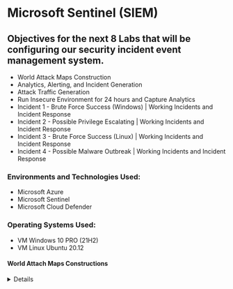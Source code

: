 # Microsoft Sentinel (SIEM)

## Objectives for the next 8 Labs that will be configuring our security incident event management system.

- World Attack Maps Construction
- Analytics, Alerting, and Incident Generation
- Attack Traffic Generation
- Run Insecure Environment for 24 hours and Capture Analytics
- Incident 1 - Brute Force Success (Windows) | Working Incidents and Incident Response
- Incident 2 - Possible Privilege Escalating | Working Incidents and Incident Response
- Incident 3 - Brute Force Success (Linux) | Working Incidents and Incident Response
- Incident 4 - Possible Malware Outbreak | Working Incidents and Incident Response

### Environments and Technologies Used:

- Microsoft Azure
- Microsoft Sentinel
- Microsoft Cloud Defender

### Operating Systems Used:

- VM Windows 10 PRO (21H2)
- VM Linux Ubuntu 20.12

#### World Attach Maps Constructions
<details close>

<div>

</summary>

**Reminder: Check your Subscription’s Cost Analysis**

#### World Attack Maps Construction
### Actions and Observations<b>

- In Sentinel, we will develop four distinct workbooks showcasing diverse forms of malicious traffic originating from various global locations, all directed at our resources.

- To streamline the process and minimize errors and inquiries, we will utilize pre-built JSON maps. However, we will still provide a comprehensive explanation of the entire process during the labs.

--- 

> Within Microsoft Sentinel | Workbooks, we will introduce a new workbook with the aim of constructing our map. It's important to note that Sentinel utilizes our Log Analytics Workspace, where we have ingested the relevant logs as part of the process.

<p align="center">
<img src="https://i.imgur.com/GAHuCZw.png" height="70%" width="70%" alt="Azure Free Account"/> 
</p>

- To enhance the clarity of the workbook, we will begin by removing the pre-included reports.
- Next, we will proceed to add a query for data retrieval.
- Within the Advanced Editor, we will paste the provided [KQL .JSON](https://github.com/joshmadakor1/Cyber-Course/blob/main/Sentinel-Maps(JSON)/linux-ssh-auth-fail.json) Information to further refine the configuration.

> Once you execute your query, the graph should populate with the corresponding data, providing a visual representation of the results.

<p align="center">
<img src="https://i.imgur.com/uQxkxWK.png" height="70%" width="70%" alt="Azure Free Account"/> 
</p>

> Please keep in mind that the graphs generated by each participant will differ since they are based on the attacks received within a specific timeframe. This ensures that the visual representations will reflect the unique data and experiences of each individual.

> By utilizing the provided KQL code, we are able to observe instances of Linux VM Authentication SSH Failures.
 Edit > Settings > Map Settings  

<p align="center">
<img src="https://i.imgur.com/NFxdvI5.png" height="70%" width="70%" alt="Azure Free Account"/> 
</p>

> At this stage, you have the flexibility to further customize both the map and its associated details according to your preferences. However, for the purposes of this demonstration, I will keep the settings at their default configuration.

> Let's proceed by saving the workbook. Once saved, we can then repeat the aforementioned steps for creating the other maps.

<p align="center">
<img src="https://i.imgur.com/acp1GEx.png" height="70%" width="70%" alt="Azure Free Account"/> 
</p

> Subsequently, we shall generate a chart illustrating instances of [MS SQL Authentication Fail](https://github.com/joshmadakor1/Cyber-Course/blob/main/Sentinel-Maps(JSON)/mssql-auth-fail.json)

<p align="center">
<img src="https://i.imgur.com/qwD55SO.png" height="70%" width="70%" alt="Azure Free Account"/> 
</p

> Let's proceed by reiterating the process for the following maps, utilizing the KQL code entry.

- [NSG Malicious Allowed In](https://github.com/joshmadakor1/Cyber-Course/blob/main/Sentinel-Maps(JSON)/nsg-malicious-allowed-in.json)

<p align="center">
<img src="https://i.imgur.com/BUhROQX.png" height="70%" width="70%" alt="Azure Free Account"/> 
</p

- [Windows RDP & SMB Authentication Failures](https://github.com/joshmadakor1/Cyber-Course/blob/main/Sentinel-Maps(JSON)/windows-rdp-auth-fail.json)

<p align="center">
<img src="https://i.imgur.com/uYY6Lgb.png" height="70%" width="70%" alt="Azure Free Account"/> 
</p

> We have the flexibility to modify and adjust the timeframe to examine the specific locations and nature of attacks that occurred within a particular time period. As an illustration, I will set the timeframe to 30 minutes:

<p align="center">
<img src="https://i.imgur.com/TeH4n5i.png" height="70%" width="70%" alt="Azure Free Account"/> 
</p

> You should possess four tailor-made workbooks appearing as such:

<p align="center">
<img src="https://i.imgur.com/nWqabDs.png" height="70%" width="70%" alt="Azure Free Account"/> 
</p

> During future labs, we will have the opportunity to generate our own attacks and incorporate them into these maps. For instance, if we create a virtual machine in Asia and proceed to attack the home base VM, a data point will be appended to the graphs based on the method of attack employed. 
<div>

### Troubleshooting: 

> If it has been 24 hours since the creation of the tracked resources on this map, and you are not observing any traffic to them, it is essential to verify the following:

1. Confirm if any logs appear by generating traffic manually.
2. Ensure that both virtual machines (VMs) are powered on.
3. Verify that Microsoft Defender for Cloud and the Data Collection Rules are accurately configured to collect logs from the VMs. Refer to the "Logging and Monitoring: Enable MDC and Configure Log Collection for Virtual Machines" section for guidance.
4. Ensure that logging is appropriately configured for MS SQL Server as described in the "Azure Intro: Creating our Subscription and First Resources" section.
5. If the NSG (Network Security Group) Flow Logs are empty, double-check their configuration based on the instructions provided in the "Logging and Monitoring: Enable MDC and Configure Log Collection for Virtual Machines" section.
6. Alternatively, you can proceed to the "Azure Sentinel: Attack Traffic Generation" section to generate some traffic. However, it is crucial to confirm that logging is correctly configured and visible before attempting this step.

<div> 

<details close>

---

</summary>

### Analytics, Alerting, and Incident Generation

- This lab will focus on Analytics, Alerting, and Incident Generation. Our primary focus will be on these areas throughout the lab.

- We will manually proceed to add the rules and subsequently trigger the alerts. Our objective is to thoroughly analyze and comprehend the alerts by dissecting them, gaining a deep understanding of the underlying events and actions taking place. 

![image](https://user-images.githubusercontent.com/109401839/235291419-36c75299-c9a9-4b64-a51c-f4b10ce43164.png)

> We will commence with a Windows machine performing a brute force attempt as our initial scenario.

``` 
SecurityEvent
| where EventID == 4625
| where TimeGenerated > ago(60m)
| summarize FailureCount = count() by SourceIP = IpAddress, EventID, Activity
| where FailureCount >= 10
```

> Let's input the following query into our Log Analytics workspace and execute it. The query will display the EventID 4625 occurrences within the specified timeframe, which in this case is 60 minutes. Following that, we will examine the categories and observe the failure count. This count will help us determine whether there were multiple instances of the same attack, or if there were 10 separate instances involving the same IP, EventID, and activity attempting the attack. The failure count provides this valuable insight.

> While we don't want to trigger an alert every time a user makes a few mistakes, if a certain user fails more than ten times, it becomes quite suspicious. In such cases, we can generate an alert to flag this activity as potentially malicious or suspicious.

<p align="center">
<img src="https://i.imgur.com/I883WLN.png" height="70%" width="70%" alt="Azure Free Account"/> 
</p

> Now we will proceed to add a query rule that mirrors the previous KQL query. 

<p align="center">
<img src="https://i.imgur.com/Sdmlb0o.png" height="70%" width="70%" alt="Azure Free Account"/> 
</p

- Regarding tactics and techniques, we will specifically choose "Credential Access" and "Brute Force" as our selections.
- Within the "Set rule logic" section, we will paste the query for the brute force attempt and carefully examine the query results. 

<p align="center">
<img src="https://i.imgur.com/ZxrEGLb.png" height="70%" width="70%" alt="Azure Free Account"/> 
</p

In the "Alert enrichment" section, specifically under "Entity Mapping," we will configure the following:

1. Set up IP Entity:
- Entity Type: Address
- Field Name: AttackerIP

2. Add a new entity:
- Set up Host:
  - Entity Type: Hostname
  - Field Name: DestinationHostName
By implementing these configurations, we can enhance the alert information with relevant entities such as IP addresses and hostnames. 

<p align="center">
<img src="https://i.imgur.com/lg2RUlr.png" height="70%" width="70%" alt="Azure Free Account"/> 
</p

> Suppose an attacker with the IP address  launches an attack on our network. In such a scenario, we will receive an initial alert. However, Azure Sentinel will track and correlate subsequent actions associated with that IP address, mapping them to additional alerts. This capability allows for a comprehensive view of the attacker's activities and helps identify any related threats or malicious actions. 

 <p align="center">
<img src="https://i.imgur.com/J65Xk3u.png" height="70%" width="70%" alt="Azure Free Account"/> 
</p>
<p align="center">
<img src="https://i.imgur.com/PC3RDMc.png" height="70%" width="70%" alt="Azure Free Account"/> 
</p>
	
> Our rule is now prepared for action, validated, and ready to be created. Once created, we should be able to observe any incidents it generates. It's worth noting that almost immediately after the rule's creation, an incident was generated, highlighting its effectiveness and swift response. 

 <p align="center">
<img src="https://i.imgur.com/Qod6yDw.png" height="70%" width="70%" alt="Azure Free Account"/> 
</p>
<p align="center">
<img src="https://i.imgur.com/kZ0rP3d.png" height="70%" width="70%" alt="Azure Free Account"/> 
</p>

> Located at the bottom left, we can click on "Investigate" to access a visually appealing infographic that provides a comprehensive overview of the attack on the host. This infographic offers a clear and concise representation of the attack, aiding in our understanding and analysis of the incident.

<p align="center">
<img src="https://i.imgur.com/lStgMAF.png" height="70%" width="70%" alt="Azure Free Account"/> 
</p

- Now, let's proceed to delete the test incident alert and the test alert. We will then import a set of authentic queries to work with, enabling us to analyze real-world scenarios and enhance our understanding of the system.  

> If you encountered any issues during this step and the query did not yield any incidents, you have an alternative option. You can remote into your VM intentionally and deliberately fail the login attempt ten times. By doing so, you will generate the desired incident and proceed with the subsequent steps of the lab successfully.

- To simplify the process, you can now download the query rule list, which will facilitate your workflow and make your tasks more efficient.

---

[Sentinel Analytics Rules](https://github.com/joshmadakor1/Cyber-Course/blob/main/Sentinel-Analytics-Rules/Sentinel-Analytics-Rules(KQL%20Alert%20Queries).json)

---

> Upon importing the rules, we have already witnessed the generation of three incidents. This serves as a testament to the effectiveness and productivity of our work.

<p align="center">
<img src="https://i.imgur.com/EJvKXa4.png" height="70%" width="70%" alt="Azure Free Account"/> 
</p

- The following are the imported active rules:

<p align="center">
<img src="https://i.imgur.com/6n3msm8.png" height="70%" width="70%" alt="Azure Free Account"/> 
</p

> Feel free to explore and familiarize yourself with each component. For instance, let's take a look at "CUSTOM: Possible Privilege Escalation (Global Admin Role Assignment)" rule. Under the "Set Rule Logic" section, we can examine the rule query and break it down into its components for better understanding.

```
AuditLogs
| where OperationName == "Add member to role" and Result == "success"
| where TargetResources[0].modifiedProperties[1].newValue == '"Company Administrator"' and TargetResources[0].type == "User"
| project TimeGenerated, OperationName, AssignedRole = TargetResources[0].modifiedProperties[1].newValue, InitiatorId = InitiatedBy.user.id, InitiatorUpn = InitiatedBy.user.userPrincipalName, TargetAccountId = TargetResources[0].id, TargetAccountUpn = TargetResources[0].userPrincipalName, InitiatorIpAddress = InitiatedBy.user.ipAddress, Status = Result
```
---

- Here is a breakdown of each line:

> "AuditLogs" represents the name of the table being queried, which typically stores logs pertaining to various actions performed within a Microsoft Azure environment.

``` | where OperationName == "Add a member to role" and Result == "success": ```

> This particular line in the query is designed to refine the results by filtering for entries where the operation name is "Add a member to the role" and the result is recorded as "success". This criterion helps narrow down the outcomes to exclusively display instances where users were successfully added to a role.

``` | where TargetResources[0].modifiedProperties[1].newValue == '"Company Administrator"' and TargetResources[0].type == "User": ``` 

> This line of the query serves as an additional filter to exclusively display entries where the modified property, located at index 1 of the first TargetResource (a resource involved in the operation), matches the string "Company Administrator". Furthermore, it ensures that the type of the first TargetResource is specifically identified as "User". This filtering condition is most likely employed to present successful attempts of adding a user to the "Company Administrator" role exclusively.

``` | project TimeGenerated, OperationName, AssignedRole = TargetResources[0].modifiedProperties[1].newValue, InitiatorId = InitiatedBy.user.id, InitiatorUpn = InitiatedBy.user.userPrincipalName, TargetAccountId = TargetResources[0].id, TargetAccountUpn = TargetResources[0].userPrincipalName, InitiatorIpAddress = InitiatedBy.user.ipAddress, Status = Result: ``` 

> This line in the query performs a projection operation by selecting specific columns from the filtered results. Additionally, it assigns them new names for improved readability and clarity. 

> The selected columns in this query encompass various crucial attributes. These include the timestamp of log generation (TimeGenerated), the name of the operation (OperationName), the assigned role (AssignedRole), which corresponds to the modified property at index 1 of the first TargetResource, the ID of the user who initiated the operation (InitiatorId), the user principal name of the initiating user (InitiatorUpn), the ID of the target account (TargetAccountId) corresponding to the first TargetResource, the user principal name of the target account (TargetAccountUpn) linked to the first TargetResource, the IP address of the initiating user (InitiatorIpAddress), and the operation status (Status), which signifies the outcome of the operation. These columns have been meticulously selected and renamed for enhanced readability and comprehension.

- Let's now explore the events that unfolded while you were reading my responses and I was typing them out.

<p align="center">
<img src="https://i.imgur.com/KFrBEEP.png" height="70%" width="70%" alt="Azure Free Account"/> 
</p

> Another brute force attempt was made on our Windows machine.
 

- Let's delve into the investigation and examine the details of this incident.

<p align="center">
<img src="https://i.imgur.com/gnY29zX.png" height="70%" width="70%" alt="Azure Free Account"/> 
</p

> Considering the recent occurrence of these attacks, it would be appropriate to revise the workbooks to ensure they accurately reflect the geolocation map within the timeframe of the attacks. This will provide us with a more up-to-date and comprehensive understanding of the attack patterns and their geographical origins.

![vivaldi_sbJlTVzF7M](https://user-images.githubusercontent.com/109401839/235295157-7cba01ca-2c81-4c49-b03d-7cab1c81fb77.png)

> In the last 30 minutes: 

![image](https://user-images.githubusercontent.com/109401839/235295217-06574230-fcb2-408e-b415-428896d83fe9.png)

> The entities within the workbooks provide us with valuable IP address information. These IP addresses offer insights into the sources of the attacks and assist in identifying the potential origins of malicious activities.

<details close>

<div>

</summary>

### Attack Traffic Generation

- In the spirit of assuming the role of an attacker, let's immerse ourselves in the lab by adopting the persona of a world-renowned black hat hacker. To simulate this scenario, we will initiate the generation of attack traffic intentionally, with the intention of triggering alerts and incident generation. This hands-on experience will allow us to gain deeper insights into the detection and response capabilities of the system.

To proceed with the lab activities, follow these steps:

1. Log into the "attack-vm" that was set up in our previous labs.
2. Open PowerShell as an administrator and install the Az module if it hasn't been installed already.
3. Optionally, download SQL Server Management Studio (SSMS) from the previous lab materials.
4. Download and install Visual Studio Code, which is a mandatory tool for this lab.
5. Run the PowerShell command "Install-Module Az" and select "Yes to All" when prompted to install the module and any dependencies.

By completing these steps, you will have the necessary tools and environment set up to generate the desired attack traffic and proceed with the lab exercises.

![mstsc_au4u5GMQEb](https://user-images.githubusercontent.com/109401839/235329774-464dbb88-f6f9-4e2c-bd1e-a058f73a8fa1.png)

- Download the ["Attack-Scripts"](https://github.com/joshmadakor1/Cyber-Course/tree/main/Attack-Scripts) PowerShell scripts and save the folder on your desktop. This will provide convenient access to the scripts during the lab activities.

<p align="center">
<img src="https://i.imgur.com/mz1FXq1.png" height="70%" width="70%" alt="Azure Free Account"/> 
</p

- Launch Visual Studio Code and navigate to the folder where you saved the "Attack-Scripts" PowerShell scripts. Open the folder in Visual Studio Code to begin working with the scripts and performing the necessary actions during the lab.

<p align="center">
<img src="https://i.imgur.com/W928lFG.png" height="70%" width="70%" alt="Azure Free Account"/> 
</p

> Note: While it is possible to perform the actions carried out by these scripts manually, it is beneficial to gain experience using scripts as they can enhance efficiency and versatility. If you find yourself uncertain about the purpose of each line in the script, feel free to copy and paste it into ChatGPT and request an explanation for each line at a specific age group. This will allow you to dissect and thoroughly understand the script, enabling further comprehension. Remember, knowledge builds over time, so take it step by step at your own pace.

> When using Visual Studio Code (VSC), you might encounter a prompt to install the PowerShell extension. Please proceed with installing the extension, as it will enhance your PowerShell scripting experience within VSC.

- Execute each of the following scripts one by one, carefully observing the outcomes reflected in the Log Analytics Workspace. Additionally, pay attention to the incident creation in Azure Sentinel. This will provide valuable insights into the effects of running these scripts and help you understand how they impact both the log analytics and incident detection components of the system.

- Proceed to run the script named "AAD-Brute-Force-Success-Simulator.ps1". This script simulates a successful brute force attack against Azure Active Directory (AAD). Alternatively, you can manually attempt to log into the Azure portal to mimic the same scenario. By executing this script or performing the login attempts, you will observe the corresponding results in the system.

Now let's analyze the different components of the script to gain a deeper understanding of its functionality. By dissecting the script, we can examine each component and comprehend how they work together to simulate a successful brute force attack.

Line 1: ```$tenantId = "xxxxxxxx-xxxx-xxxx-xxxx-xxxxxxxxxxxx" ```

> To locate your Tenant ID, navigate to the Azure Active Directory (AAD) Blade in the Azure Portal. You will be able to find your Tenant ID displayed in this section.

Line 2: ``` $username = "attacker@[your user name].onmicrosoft.com" ```

> Please provide a valid username that exists in your Azure Active Directory (AAD) Tenant. For example, in my case, the username would be "attacker@jnoriega232gmail.onmicrosoft.com". Use the appropriate username from your AAD Tenant when running the script.

Line 3: ``` $correct_password = "LabTest12345" ``` 

> Please enter the correct password for the specified user mentioned above. If you cannot recall the password, you can reset it by following these steps:

1. Open your web browser in incognito mode.
2. Sign in to Azure Active Directory (AAD) using the user's account.
3. Follow the password reset process provided by Azure AD to set a new password.
Once you have reset the password and obtained the new one, enter it when prompted while running the script.

Line 4: ``` $wrong_password = "___WRONG PASSWORD___" ``` 

> To simulate authentication failures, the script will deliberately use an incorrect password during the login attempts. This will trigger authentication failure events and help illustrate the impact of incorrect credentials on the system.

Line 5: ``` $max_attempts = 11  ``` 

> This parameter represents the number of consecutive login failures required before a successful login is simulated. 

> During the execution of the script, it will iterate through a loop, simulating 11 consecutive failed login attempts followed by 1 successful login attempt. This sequence will trigger an incident alert, indicating a potential security breach. 

<p align="center">
<img src="https://i.imgur.com/7p7qyZQ.png" height="70%" width="70%" alt="Azure Free Account"/> 
</p

> We can now go to our Log Analytics and view logs. 
Enter the query: 

```
// Failed AAD logon
let FailedLogons = SigninLogs
| where Status.failureReason == "Invalid username or password or Invalid on-premise username or password."
| where TimeGenerated > ago(1h)
| project TimeGenerated, Status = Status.failureReason, UserPrincipalName, UserId, UserDisplayName, AppDisplayName, AttackerIP = IPAddress, IPAddressFromResourceProvider, City = LocationDetails.city, State = LocationDetails.state, Country = LocationDetails.country, Latitude = LocationDetails.geoCoordinates.latitude, Longitude = LocationDetails.geoCoordinates.longitude
| summarize FailureCount = count() by AttackerIP, UserPrincipalName;
let SuccessfulLogons = SigninLogs
| where Status.errorCode == 0 
| where TimeGenerated > ago(1h)
| project TimeGenerated, Status = Status.errorCode, UserPrincipalName, UserId, UserDisplayName, AppDisplayName, AttackerIP = IPAddress, IPAddressFromResourceProvider, City = LocationDetails.city, State = LocationDetails.state, Country = LocationDetails.country, Latitude = LocationDetails.geoCoordinates.latitude, Longitude = LocationDetails.geoCoordinates.longitude
| summarize SuccessCount = count() by AuthenticationSuccessTime = TimeGenerated, AttackerIP, UserPrincipalName, UserId, UserDisplayName;
let BruteForceSuccesses = SuccessfulLogons
| join kind = inner FailedLogons on AttackerIP, UserPrincipalName;
BruteForceSuccesses
| project AttackerIP, TargetAccount = UserPrincipalName, UserId, FailureCount, SuccessCount, AuthenticationSuccessTime
```

> Executing this query will generate results that indicate a successful brute force attack in Azure Active Directory (AAD). Please allow some time for the results to populate, as they depend on the execution of the script. Be patient while waiting for the query results to display the outcomes of the script execution.

<p align="center">
<img src="https://i.imgur.com/HvksGSp.png" height="70%" width="70%" alt="Azure Free Account"/> 
</p

-Afterward, we will execute the script called "SQL-Brute-Force-Simulator.ps1". This script emulates a brute force attack on our MS SQL Server. As an alternative approach, we can manually attempt this by utilizing SSMS and deliberately logging in with incorrect credentials. To do so, simply make repeated failed login attempts (10 or more).

-Throughout the script's execution, it will make numerous authentication and login attempts. However, it's important to note that rapid login attempts might not always be accurately recorded. Hence, to mitigate this issue, we will cap the maximum attempts at 50. In the event of reaching this threshold, an incident alert will be triggered to notify us of a potential security breach.
	
<p align="center">
<img src="https://i.imgur.com/RZNIfTW.png" height="70%" width="70%" alt="Azure Free Account"/> 
</p	
	
> We can now access our Log Analytics platform to review the logs. Please input the following query:	
	
```
// Brute Force Attempt MS SQL Server
let IpAddress_REGEX_PATTERN = @"\b\d{1,3}\.\d{1,3}\.\d{1,3}\.\d{1,3}\b";
Event
| where EventLog == "Application"
| where EventID == 18456
| where TimeGenerated > ago(1hr)
| project TimeGenerated, AttackerIP = extract(IpAddress_REGEX_PATTERN, 0, RenderedDescription), DestinationHostName = Computer, RenderedDescription
| summarize FailureCount = count() by AttackerIP, DestinationHostName
| where FailureCount >= 10
```	

> Running this query will produce results that signify a brute force attack on our MS SQL Server. Please be patient as it may take some time for the results to populate, as they rely on the script's execution. Kindly allow sufficient time for the query results to reveal the outcomes of the script execution.
	
<p align="center">
<img src="https://i.imgur.com/L99lx3k.png" height="70%" width="70%" alt="Azure Free Account"/> 
</p

- Following that, we will employ the Malware-Generator-EICAR.ps1 script to simulate the creation of malware on our Windows VM. This step is designed to trigger an incident alert, promptly notifying us of a potential malware attack.

> We can execute this in PowerShell ISE, resulting in the creation of a Windows Security Alert. Alternatively, you have the option to create a .txt file and merge the two sections of the script into it. Saving the file will then trigger the desired alert.

To execute the command in PowerShell ISE, follow these steps:

1. Copy the Malware-Generator-EICAR.ps1 script from our attack scripts folder.
2. Paste the script into a new script file.
3. Modify the parameter for the total number of viruses to generate. Change it to 10.
4. Save the modified script.
5. Finally, run the script to initiate the generation of 10 viruses.

> The script conveniently automates the process for us, but we also have the option to manually perform these steps individually.

<p align="center">
<img src="https://i.imgur.com/nlzsZsj.png" height="70%" width="70%" alt="Azure Free Account"/> 
</p

- To manually initiate the generation of malware, follow these steps:

1. Open a new Notepad document.
2. Copy and paste the first and second half of the script side by side into the Notepad document.
3. Save the file as "EICAR" to the desktop or any desired location.

<p align="center">
<img src="https://i.imgur.com/JDwprcz.png" height="70%" width="70%" alt="Azure Free Account"/> 
</p

- It appears that we have received an alert from Windows Security indicating the necessity to configure ransomware protection.

<p align="center">
<img src="https://i.imgur.com/BNQtVOg.png" height="70%" width="70%" alt="Azure Free Account"/> 
</p

- We should observe the generated malware in both Defender for Cloud and Sentinel. In Sentinel, the detection will only appear if Windows Security has taken action, depending on the configured settings. If the malware is quarantined, you will need to manually take action to resolve it. Following that, please allow some time (which could be quite lengthy) and wait for the incident or use a KQL query to view the details of the incident.

<p align="center">
<img src="https://i.imgur.com/zo2Tu7K.png" height="70%" width="70%" alt="Azure Free Account"/> 
</p

- Subsequently, we will manually access the Azure portal to read the key vault secret named "Tenant-Global-Admin-Password." This action simulates a potential privilege escalation attack. Merely viewing the secret within the key vault should trigger an alert and generate an incident in Sentinel.

> To accomplish this, navigate to the Azure portal. Proceed to the Key Vault section and access the Secrets tab. Locate and select the "Tenant-Global-Admin-Password" secret. Choose the current version and then click on "Show Secret Value" to reveal the contents.

<p align="center">
<img src="https://i.imgur.com/I7YFZwc.png" height="70%" width="70%" alt="Azure Free Account"/> 
</p

- After an adequate amount of time has elapsed, we can proceed to the Log Analytics Workspace to examine the logs and identify any alerts that have been generated. Once our query starts returning results indicating a potential privilege escalation attack, we should anticipate the creation of an incident in Sentinel.

<p align="center">
<img src="https://i.imgur.com/TMGhth9.png" height="70%" width="70%" alt="Azure Free Account"/> 
</p

- We will now simulate an attack by manually toggling the Windows VM firewall, enabling and disabling it, and closely monitoring the resulting incidents.

> To proceed, we will first log into our Windows VM. Then, we will navigate to the Windows machine firewall by searching for "wf.msc". Once there, we will access the "Windows Defender Firewall Properties" and carefully review each tab, including the Domain Profile, Private Profile, and Public Profile. For each profile, we will enable the Firewall state and subsequently disable it to simulate the manipulation of firewall settings.

<p align="center">
<img src="https://i.imgur.com/et1fSTW.png" height="70%" width="70%" alt="Azure Free Account"/> 
</p

- As is customary, kindly allow some time for the logs to populate in the Log Analytics Workspace. Once the logs start appearing, we can anticipate the subsequent creation of an incident in Sentinel, triggered by the simulated attack involving host firewall tampering.
<p align="center">
<img src="https://i.imgur.com/9mJMNxB.png" height="70%" width="70%" alt="Azure Free Account"/> 
</p

<details close>

<details>
  <summary>Details</summary>

### Run Insecure Environment for 24 Hours and Capture Analytics

### Dataset 

Before 24 Hours: 
<div>

| Metric                   | Count
| ------------------------ | -----
| SecurityEvent            | 23146
| Syslog                   | 2123
| SecurityAlert            | 10
| SecurityIncident         | 267
| NSG Inbound Malicious Flows Allowed | 865

![Windows RDP   SMB Authentication Failure(Before)](https://user-images.githubusercontent.com/109401839/235335964-ef063912-f0b7-4761-a95b-911c21f240b7.png)

![Linux SSH Auth Failure (Before)](https://user-images.githubusercontent.com/109401839/235335965-63e57ce1-2d54-4256-a86c-4e7962eda71e.png)

![MySQL Authentication Failures(Before)](https://user-images.githubusercontent.com/109401839/235335966-25b63a64-750c-4275-9f54-a5ec72bd0a7c.png)

![nsg-malicious-allowed-in (before)](https://user-images.githubusercontent.com/109401839/235335967-faab4541-ea6c-4276-8b17-1b446613ff9f.png)

HELPER QUERIES	
		
	Helper KQL Queries
		
Start Time	

``` 
"range x from 1 to 1 step 1
| project StartTime = ago(24h), StopTime = now()"
 ``` 
	
![vivaldi_TqMaMGLc0s](https://user-images.githubusercontent.com/109401839/235334642-729e7798-48b3-43ea-870b-85ed6425f3c1.png)
	
Stop Time			
Security Events (Windows VMs)	"SecurityEvent
| where TimeGenerated >= ago(24h)
| count"

		
Syslog (Linux VMs)	"Syslog
| where TimeGenerated >= ago(24h)
| count"	

	
SecurityAlert (Microsoft Defender for Cloud)	"SecurityAlert
| where DisplayName !startswith ""CUSTOM"" and DisplayName !startswith ""TEST""
| where TimeGenerated >= ago(24h)
| count"
		
Security Incident (Sentinel Incidents)	"SecurityIncident
| where TimeGenerated >= ago(24h)
| count"	

	
NSG Inbound Malicious Flows Allowed	"AzureNetworkAnalytics_CL 
| where FlowType_s == ""MaliciousFlow"" and AllowedInFlows_d > 0
| where TimeGenerated >= ago(24h)
| count"

	
NSG Inbound Malicious Flows Blocked	"AzureNetworkAnalytics_CL 
| where FlowType_s == ""MaliciousFlow"" and DeniedInFlows_d > 0
| where TimeGenerated >= ago(24h)
| count"		

![image](https://user-images.githubusercontent.com/109401839/235336299-df51515e-aea1-424d-a880-572722e5627b.png)

### Incident Response & System Hardening

<div>

</summary>

- We will now proceed with the incidents being generated in Azure Sentinel, following the NIST 800-61 Incident Management Lifecycle. Please utilize the provided [Playbook](https://docs.google.com/document/d/1EQ5MzN95POLaRIMulYg3PIH3UGHtDNcGdkFvgOXyEXQ/edit). As you handle each incident, it is advisable to take notes after completing each step for documentation purposes.

- Step 1: Preparation
(We have already completed this step by ingesting all logs into the Log Analytics Workspace and Sentinel, as well as configuring alert rules.)

- Step 2: Detection & Analysis (You may have different alerts/incidents)

1. Set Severity, Status, and Owner for the incident.
2. View Full Details using the New Experience interface.
3. Review the Activity Log to understand the incident's history.
4. Analyze Entities and Incident Timelines to check for any additional suspicious activities.
5. "Investigate" the incident to determine its scope.
6. Inspect the entities involved and search for related events.
7. Evaluate the legitimacy of the incident (True Positive, False Positive, etc.).
8. If it is a True Positive, continue with the next steps. If it is a False Positive, close the incident.

- Step 3: Containment, Eradication, and Recovery
Follow the steps outlined in the simple Incident Response PlayBook to contain, eradicate, and recover from the incident.

- Step 4: Document Findings/Information and Close the Incident in Sentinel.

<details close>

<div>

</summary>

Incident 1 - Brute Force Success (Windows) - Working Incidents and Incident Response

- We will initiate the response to the Brute Force Success incident on our Windows VM by first establishing the severity level, updating the status, and assigning an owner.

<p align="center">
<img src="https://i.imgur.com/Tn8sOsl.png" height="70%" width="70%" alt="Azure Free Account"/> 
</p

- Next, we will proceed to examine the full details of the incident. Please navigate to the incident details using the new experience interface.

<p align="center">
<img src="https://i.imgur.com/JmZedRE.png" height="70%" width="70%" alt="Azure Free Account"/> 
</p

- Now, let us proceed with observing the Activity Log to review the incident's history and gain a comprehensive understanding of the events that have occurred.

<p align="center">
<img src="https://i.imgur.com/SOD2sXl.png" height="70%" width="70%" alt="Azure Free Account"/> 
</p

- Next, we will shift our attention to observing the Entities and Incident Timelines. This will allow us to determine if the entities involved in the incident are associated with any other attacks or suspicious activities.

<p align="center">
<img src="https://i.imgur.com/CGVqNXT.png" height="70%" width="70%" alt="Azure Free Account"/> 
</p

- By clicking on the IP Address, we can access the corresponding Geo Data and gain insights into the geographic location associated with the IP. 

<p align="center">
<img src="https://i.imgur.com/yGe40wf.png" height="70%" width="70%" alt="Azure Free Account"/> 
</p

- Proceed with the investigation of the incident, persistently working to determine its scope and extent.

<p align="center">
<img src="https://i.imgur.com/l9aNh87.png" height="70%" width="70%" alt="Azure Free Account"/> 
</p

-In case we come across related alerts associated with this attacker, we can explore the correlation between their IP address and other activities. It appears that they are connected to 80 other events, and further investigation into these events may provide valuable insights. 

-This attacker is associated with 6 attempted Brute Force Attacks and has successfully executed over 13 Brute Force Attacks.

 <p align="center">
<img src="https://i.imgur.com/NulWczg.png" height="70%" width="70%" alt="Azure Free Account"/> 
</p>
<p align="center">
<img src="https://i.imgur.com/64nxWCr.png" height="70%" width="70%" alt="Azure Free Account"/> 
</p>

- To access more data, navigate to the "All Aggregated Nodes" view in KQL (Kusto Query Language). This will provide a broader perspective and enable you to explore additional information and insights.

<p align="center">
<img src="https://i.imgur.com/DQJIVZa.png" height="70%" width="70%" alt="Azure Free Account"/> 
</p>
	
- This information can be viewed and analyzed using KQL (Kusto Query Language). 

```
let GetIPRelatedAlerts = (v_IP_Address: string) {
    SecurityAlert
    | summarize arg_max(TimeGenerated, *) by SystemAlertId
    | extend entities = todynamic(Entities)
    | mv-expand entities
    | project-rename entity=entities
    | where entity['Type'] == 'ip' and entity['Address'] =~ v_IP_Address
    | project-away entity
};
GetIPRelatedAlerts(@'174.65.157.233')
```

- Additionally, we can observe that our "windows-vm" appears to be a likely compromised system, given its involvement in an additional 230 incidents/alerts. This indicates a significant level of suspicious activity and raises concerns about the compromised state of the system.

<p align="center">
<img src="https://i.imgur.com/U87NFAb.png" height="70%" width="70%" alt="Azure Free Account"/> 
</p>

- Now, it is crucial to determine the legitimacy of the incident, classifying it as either a True Positive (genuine security issue) or a False Positive (a benign or erroneous event). Assessing the incident's validity will help guide further actions and response strategies.

- To aid in determining the legitimacy of the incident, we can utilize the analytics rule to delve deeper into the attacker's activities. By doing so, we can gather more comprehensive insights into their actions, thereby enabling us to uncover additional information and potentially identify any other nefarious activities they may be involved in.

```
// Brute Force Success Windows
let FailedLogons = SecurityEvent
| where EventID == 4625 and LogonType == 3
| where TimeGenerated > ago(60m)
| summarize FailureCount = count() by AttackerIP = IpAddress, EventID, Activity, LogonType, DestinationHostName = Computer
| where FailureCount >= 5;
let SuccessfulLogons = SecurityEvent
| where EventID == 4624 and LogonType == 3
| where TimeGenerated > ago(60m)
| summarize SuccessfulCount = count() by AttackerIP = IpAddress, LogonType, DestinationHostName = Computer, AuthenticationSuccessTime = TimeGenerated;
SuccessfulLogons
| join kind = leftouter FailedLogons on DestinationHostName, AttackerIP, LogonType
| project AuthenticationSuccessTime, AttackerIP, DestinationHostName, FailureCount, SuccessfulCount
```
Via [Cheat Sheet](https://github.com/joshmadakor1/Cyber-Course/blob/main/KQL-Query-Cheat-Sheet.md) 

- To refine our analysis, we will add a clause to identify entities that have had successful logins within the last 24 hours or within any desired timeframe. This will enable us to focus on the entities that have experienced recent successful login activities and help us uncover any potential security threats associated with them.

```
SecurityEvent
| where EventID == 4624
| distinct Account
``` 

<p align="center">
<img src="https://i.imgur.com/Bk0XpLZ.png" height="70%" width="70%" alt="Azure Free Account"/> 
</p>

- To further refine our analysis, we can narrow down our focus by utilizing the IP address of the attacker. This will allow us to gather more specific and targeted information about the activities associated with that particular IP address, aiding us in better understanding the nature and extent of the attack.

```
| where ipaddress == "174.65.157.233"
```

and remove: 

``` | distinct Account ```

<p align="center">
<img src="https://i.imgur.com/g9IXS5d.png" height="70%" width="70%" alt="Azure Free Account"/> 
</p>

- Based on the findings, I have reached the conclusion that this incident is a False Positive. Allow me to explain why. Despite the recorded "successful" attempts, further analysis reveals that the attacker persisted in their brute force attempts without achieving any actual successful login. Upon inspecting the action from the identified IP address, it becomes apparent that the main concern lies in the persistent nature of this threat actor. Given enough time, they could potentially breach the system.

- In accordance with the incident management process, we would typically proceed if the incident were a true positive. However, since it is a false positive in this case, we will close it out. Nonetheless, it is crucial to acknowledge that the network security posture is inadequate. As a result, we will address this issue by prioritizing the hardening of our systems to significantly reduce the likelihood of such incidents in the future. 

<p align="center">
<img src="https://i.imgur.com/uqAAOQ5.png" height="70%" width="70%" alt="Azure Free Account"/> 
</p>

- Next, we will move on to the phase of Containment, Eradication, and Recovery. To guide us through this process, let's refer to the Incident Response Playbook. This playbook outlines the recommended steps and actions to be taken to contain the incident, eliminate any threats, and restore the affected systems to a secure state. Following the playbook will help ensure an effective and coordinated response to the incident.

### Incident Description
<div>
This incident involves observation of potential brute force attempts against a Windows VM.

### Initial Response Actions
<div>

- Verify the authenticity of the alert or report

- Immediately isolate the machine and change the password of the affected user.

- Identify the origin of the attacks and determine if they are attacking or involved with anything else.

- Determine how and when the attack occurred
Are the NSGs not being locked down? If so, check other NSGs

- Assess the potential impact of the incident.

- What type of account was it? Permissions?

### Containment and Recovery
<div>

- Lock down the NSG assigned to that VM/Subnet, either entirely, or to allow only necessary traffic

- Reset the affected user’s password

- Enable MFA

### Document Findings and Close out Incident

<p align="center">
<img src="https://i.imgur.com/3OUfoDF.png" height="70%" width="70%" alt="Azure Free Account"/> 
</p>

- As part of the containment measures, we will restrict access to the VM by allowing only our specified IP address to connect. This can be achieved by configuring the firewall rules to permit incoming connections exclusively from our IP address and specifying the subnet mask as /32, which restricts access to only that specific IP address. By implementing this restriction, we can minimize the risk of unauthorized access to the VM and strengthen its security.

<p align="center">
<img src="https://i.imgur.com/4on9DG9.png" height="70%" width="70%" alt="Azure Free Account"/> 
</p>

- To bolster security measures across all our VMs, we will proceed with removing the unrestricted RDP (Remote Desktop Protocol) rule that was previously configured. This deliberate action is essential in eliminating any potential vulnerabilities that could be exploited through brute force attacks targeting the RDP service. By uniformly removing this rule from all our VMs, we significantly reduce the attack surface and reinforce the overall security posture of our systems. This proactive approach is crucial for mitigating the risk of unauthorized access and ensuring a robust defense against potential threats.

### Incident 2 - Possible Privilege Escalation - Working Incidents and Incident Response
<details close>

<div>

</summary>

- Next, we will repeat the same process for the next incident, which involves a suspected privilege escalation attack. This incident requires our attention to follow the established incident management lifecycle and execute the necessary steps to contain, eradicate, and recover from the potential threat. By applying the Incident Response Playbook and leveraging our knowledge and experience, we can effectively address this incident and mitigate any potential risks associated with privilege escalation. Let's proceed with the necessary actions to ensure the security and integrity of our systems.

<p align="center">
<img src="https://i.imgur.com/BeuXzfD.png" height="70%" width="70%" alt="Azure Free Account"/> 
</p>

- This incident has been associated with a total of 120 events and triggered 30 alerts.

- Based on our investigation, we have determined that the incident was caused by the PowerShell script that I had left running on my virtual machine. Considering the matching IP address, we can conclude that this is a false positive. However, it is crucial to note that if this were a genuine incident, we would need to investigate the source generating such a high number of alerts. Such a scenario warrants thorough analysis to identify the underlying cause and ensure that any potential security risks are addressed promptly. While we can dismiss this particular incident as a false positive, it emphasizes the importance of investigating and addressing any real incidents that generate a significant number of alerts.

<p align="center">
<img src="https://i.imgur.com/m7Qbc12.png" height="70%" width="70%" alt="Azure Free Account"/> 
</p>

- Since this incident occurred within our organization, it would be prudent to directly reach out to the user involved and confirm the details with them. In this scenario, let's assume that the user was simply performing their normal duties as a pentester and had obtained proper authorization from their manager to conduct the activities in question. By contacting the user and corroborating the incident details, we can validate that it was an authorized and expected activity. Consequently, we can confidently classify this incident as a false positive, resulting from inaccurate data or misinterpretation of the situation. We will proceed to close the incident, ensuring that it is properly documented for future reference and analysis.

<p align="center">
<img src="https://i.imgur.com/5l1TvXA.png" height="70%" width="70%" alt="Azure Free Account"/> 
</p>

- Up to this point, I have successfully closed three incidents: one related to a brute force attack, another involving permission escalation, and a duplicate incident that was identical to the initial brute force attack. By following the incident management process, including thorough investigation, analysis, and validation, I was able to determine the appropriate resolution for each incident. Closing these incidents signifies that the necessary actions have been taken to address the identified security concerns, ensuring the protection and integrity of our systems.

![vivaldi_MjJTET0DBT](https://user-images.githubusercontent.com/109401839/235338870-1c478632-83f8-4777-b593-cb21196276b6.png)

<details close>

<div>

</summary>

### Incident 3 - Brute Force Success (Linux) - Microsoft Sentinel Working Incidents and Incident Response

- During my lab testing, I did not observe any successful Linux brute force attacks by individuals other than myself, which was intentionally conducted for demonstration purposes. However, there were numerous attempts made to breach the system by simulated attackers. These attempts highlight the importance of implementing robust security measures to protect against potential unauthorized access and reinforce the need for proactive security practices within our Linux environment. 

<p align="center">
<img src="https://i.imgur.com/ebaCZpY.png" height="70%" width="70%" alt="Azure Free Account"/> 
</p>

<p align="center">
<img src="https://i.imgur.com/uIXj9yu.png" height="70%" width="70%" alt="Azure Free Account"/> 
</p>
	
- To perform thorough due diligence and confirm if any successful brute force attacks occurred, we can utilize the following KQL query:

<p align="center">
<img src="https://i.imgur.com/RllNw5K.png" height="70%" width="70%" alt="Azure Free Account"/> 
</p>

- To summarize, we can close this incident as a Benign-True Positive since there were no successful brute force attacks detected. However, to gather more detailed information, we can customize the query by examining each IP address individually. This level of granularity is useful when dealing with a larger-scale scenario, such as when thousands of IP addresses within an organization are attempting brute force attacks, and we want to focus on a specific IP address.

- Additionally, as a proactive measure, we can reset the passwords associated with the affected accounts. By doing so, we further mitigate the risk of unauthorized access and ensure the security of our systems.

<p align="center">
<img src="https://i.imgur.com/fOBm9AH.png" height="70%" width="70%" alt="Azure Free Account"/> 
</p>

- To summarize, following the playbook, we investigated if the incident was related to any other events. It was discovered that the compromised user virtual machine and the associated network security group (NSG) were indeed involved in other incidents. To remediate the situation, we took immediate action by resetting the password of the compromised user virtual machine and implementing tighter restrictions on the NSG.

- Based on these actions and the absence of further malicious activities, we can confidently close this incident as a Benign-True Positive. The necessary steps have been taken to mitigate the risk and ensure the security of our systems. Incident closed.

- Considering the impact of the incident, it was observed that the compromised account belonged to a non-administrative user on a Linux virtual machine. This indicates a potentially low impact. However, it is important to note that the attacker is involved in numerous other incidents, which raises concerns about the overall security posture.

- To address this, we will focus on remediating the situation by implementing NSG hardening measures. By strengthening the network security group configurations, we aim to prevent any further unauthorized access attempts and mitigate the risk posed by the attacker.

- By taking these steps, we are proactively addressing the incident and working towards enhancing the security of our systems.

<details close>

<div>

</summary>

### Incident 4 - Possible Malware Outbreak - Working Incidents and Incident Response

- We will now shift our attention to a potential malware outbreak incident within Azure Sentinel.

<p align="center">
<img src="https://i.imgur.com/V9TZq57.png" height="70%" width="70%" alt="Azure Free Account"/> 
</p>

<p align="center">
<img src="https://i.imgur.com/BqucEcW.png" height="70%" width="70%" alt="Azure Free Account"/> 
</p>

<p align="center">
<img src="https://i.imgur.com/gcSTSg3.png" height="70%" width="70%" alt="Azure Free Account"/> 
</p>

- In this scenario, we are uncertain if the extended alerts are directly linked to the incident, which in this case is a potential malware outbreak. It is worth noting that in many breach situations, threat actors often deploy malware as part of their attack strategy. Additionally, we have observed several other alerts being raised alongside this incident. 

- We can analyze the query that triggered this alert to gain further insights. 

![vivaldi_7ytY4TuYHb](https://user-images.githubusercontent.com/109401839/235339840-376912f2-8e7f-4cf3-a4ee-8bd6ba4fb9a7.png)

- This can be filtered by the compromised entity category using the following KQL query:

![vivaldi_ulG9cGZsXz](https://user-images.githubusercontent.com/109401839/235339859-2eb3d7c1-55a5-4a16-b396-1f1a0d405e3e.png)

- We can add an additional query to check if there is no action necessary and if the malware has been remediated. 

![vivaldi_7aC88zFKiR](https://user-images.githubusercontent.com/109401839/235339918-c3fdaba0-4dc6-427a-a342-dd469a384561.png)

- It appears that the malware has been automatically remediated. To confirm this, we can perform our due diligence by examining the file path associated with the incident. 

![vivaldi_8tIZy1xL5Q](https://user-images.githubusercontent.com/109401839/235339965-2fd9de11-2b8e-4011-8a8b-47ccd9708971.png)

- Upon reviewing the alerts, we observe that each of them contains extended properties that are labeled as "EICAR." This indicates that these alerts are associated with the malware testing we conducted. Therefore, we can conclude that these alerts are false positives, as they were expected during our testing. As a result, we can proceed to close the incident, classifying it as a Benign Positive - Suspicious but expected.

<p align="center">
<img src="https://i.imgur.com/3NPUZEp.png" height="70%" width="70%" alt="Azure Free Account"/> 
</p>

- That concludes the SIEM labs. As a final step, I will proceed to mass close the tickets, classifying them all as Benign Positive - Suspicious but expected. This ensures that the incidents are properly documented and closed in accordance with our findings and analysis. 

<p align="center">
<img src="https://i.imgur.com/tPmb1Lu.png" height="70%" width="70%" alt="Azure Free Account"/> 
</p>

<p align="center">
<img src="https://i.imgur.com/ZEppg6q.png" height="70%" width="70%" alt="Azure Free Account"/>
</p>

- In our last set of [labs](https://github.com/jnoriega232/Secure-Cloud-Configuration), we'll complete the environment hardening, wait 24 hours, document the changes, and compare before-and-after results.
